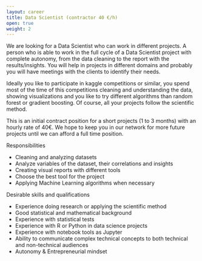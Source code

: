 ```yaml
---
layout: career
title: Data Scientist (contractor 40 €/h)
open: true
weight: 2
---
```


We are looking for a Data Scientist who can work in different projects. A person who is able to work in the full cycle of a Data Scientist project with complete autonomy, from the data cleaning to the report with the results/insights. You will help in projects in different domains and probably you will have meetings with the clients to identify their needs.
 
Ideally you like to participate in kaggle competitions or similar, you spend most of the time of this competitions cleaning and understanding the data, showing visualizations and you like to try different algorithms than random forest or gradient boosting. Of course, all your projects follow the scientific method.

This is an initial contract position for a short projects (1 to 3 months) with an hourly rate of 40€. We hope to keep you in our network for more future projects until we can afford a full time position.

Responsibilities
* Cleaning and analyzing datasets
* Analyze variables of the dataset, their correlations and insights
* Creating visual reports with different tools
* Choose the best tool for the project
* Applying Machine Learning algorithms when necessary

Desirable skills and qualifications
* Experience doing research or applying the scientific method
* Good statistical and mathematical background
* Experience with statistical tests
* Experience with R or Python in data science projects
* Experience with notebook tools as Jupyter
* Ability to communicate complex technical concepts to both technical and non-technical audiences 
* Autonomy & Entrepreneurial mindset
